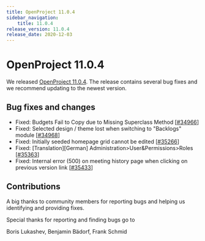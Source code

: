 ```yaml
---
title: OpenProject 11.0.4
sidebar_navigation:
    title: 11.0.4
release_version: 11.0.4
release_date: 2020-12-03
---
```


# OpenProject 11.0.4

We released [OpenProject 11.0.4](https://community.openproject.org/versions/1458).
The release contains several bug fixes and we recommend updating to the newest version.

<!--more-->
## Bug fixes and changes

- Fixed: Budgets Fail to Copy due to Missing Superclass Method \[[#34966](https://community.openproject.org/wp/34966)\]
- Fixed: Selected design / theme lost when switching to "Backlogs" module \[[#34968](https://community.openproject.org/wp/34968)\]
- Fixed: Initially seeded homepage grid cannot be edited \[[#35266](https://community.openproject.org/wp/35266)\]
- Fixed: \[Translation\]\[German\] Administration>User&Permissions>Roles \[[#35363](https://community.openproject.org/wp/35363)\]
- Fixed: Internal error (500) on meeting history page when clicking on previous version link \[[#35433](https://community.openproject.org/wp/35433)\]

## Contributions

A big thanks to community members for reporting bugs and helping us identifying and providing fixes.

Special thanks for reporting and finding bugs go to

Boris Lukashev, Benjamin Bädorf, Frank Schmid
